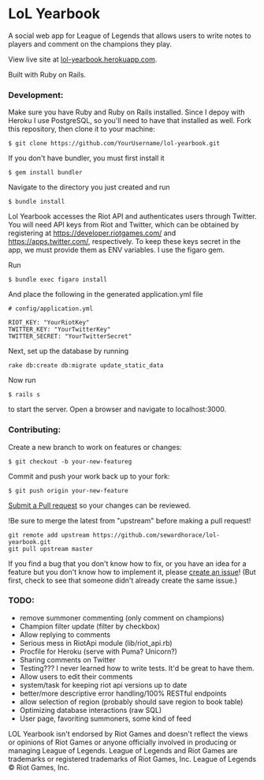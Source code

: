 # LoL Yearbook

A social web app for League of Legends that allows users to write notes to players and comment on the champions they play.

View live site at [lol-yearbook.herokuapp.com](http://lol-yearbook.herokuapp.com).

Built with Ruby on Rails.

### Development:

Make sure you have Ruby and Ruby on Rails installed. Since I depoy with Heroku I use PostgreSQL, so you'll need to have that installed as well. Fork this repository, then clone it to your machine:
```
$ git clone https://github.com/YourUsername/lol-yearbook.git

```

If you don't have bundler, you must first install it
```
$ gem install bundler
```

Navigate to the directory you just created and run
```
$ bundle install
```

Lol Yearbook accesses the Riot API and authenticates users through Twitter. You will need API keys from Riot and Twitter, which can be obtained by registering at https://developer.riotgames.com/ and https://apps.twitter.com/, respectively. To keep these keys secret in the app, we must provide them as ENV variables. I use the figaro gem.

Run
```
$ bundle exec figaro install
```
And place the following in the generated application.yml file
```
# config/application.yml

RIOT_KEY: "YourRiotKey"
TWITTER_KEY: "YourTwitterKey"
TWITTER_SECRET: "YourTwitterSecret"
```

Next, set up the database by running
```
rake db:create db:migrate update_static_data
```

Now run
```
$ rails s
```
to start the server. Open a browser and navigate to localhost:3000.

### Contributing:

Create a new branch to work on features or changes:
```
$ git checkout -b your-new-featureg
```
Commit and push your work back up to your fork:
```
$ git push origin your-new-feature
```
[Submit a Pull request](https://help.github.com/articles/using-pull-requests/) so your changes can be reviewed.

!Be sure to merge the latest from "upstream" before making a pull request!
```
git remote add upstream https://github.com/sewardhorace/lol-yearbook.git
git pull upstream master
```

If you find a bug that you don't know how to fix, or you have an idea for a feature but you don't know how to implement it, please [create an issue](https://help.github.com/articles/creating-an-issue/)! (But first, check to see that someone didn't already create the same issue.)

### TODO:
- remove summoner commenting (only comment on champions)
- Champion filter update (filter by checkbox)
- Allow replying to comments
- Serious mess in RiotApi module (lib/riot_api.rb)
- Procfile for Heroku (serve with Puma? Unicorn?)
- Sharing comments on Twitter
- Testing??? I never learned how to write tests. It'd be great to have them.
- Allow users to edit their comments
- system/task for keeping riot api versions up to date
- better/more descriptive error handling/100% RESTful endpoints
- allow selection of region (probably should save region to book table)
- Optimizing database interactions (raw SQL)
- User page, favoriting summoners, some kind of feed

LOL Yearbook isn't endorsed by Riot Games and doesn't reflect the views or opinions of Riot Games or anyone officially involved in producing or managing League of Legends. League of Legends and Riot Games are trademarks or registered trademarks of Riot Games, Inc. League of Legends © Riot Games, Inc.
